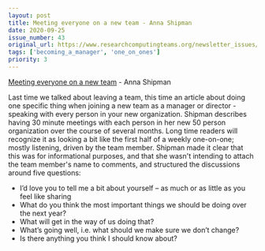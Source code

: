 ```yaml
---
layout: post
title: Meeting everyone on a new team - Anna Shipman
date: 2020-09-25
issue_number: 43
original_url: https://www.researchcomputingteams.org/newsletter_issues/0043
tags: ['becoming_a_manager', 'one_on_ones']
priority: 3
---
```


<!-- markdownlint-disable MD033 -->
<!-- markdownlint-disable MD041 -->
<!-- markdownlint-disable MD049 -->

[Meeting everyone on a new team](https://www.annashipman.co.uk/jfdi/meeting-everyone.html) - Anna Shipman

Last time we talked about leaving a team, this time an article about doing one specific thing when joining a new team as a manager or director - speaking with every person in your new organization. Shipman describes having 30 minute meetings with each person in her new 50 person organization over the course of several months. Long time readers will recognize it as looking a bit like the first half of a weekly one-on-one; mostly listening, driven by the team member. Shipman made it clear that this was for informational purposes, and that she wasn't intending to attach the team member's name to comments, and structured the discussions around five questions:

- I’d love you to tell me a bit about yourself – as much or as little as you feel like sharing
- What do you think the most important things we should be doing over the next year?
- What will get in the way of us doing that?
- What’s going well, i.e. what should we make sure we don’t change?
- Is there anything you think I should know about?